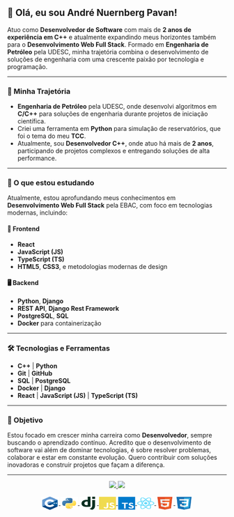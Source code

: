 ## 👋 Olá, eu sou André Nuernberg Pavan!

Atuo como **Desenvolvedor de Software** com mais de **2 anos de experiência em C++** e atualmente expandindo meus horizontes também para o **Desenvolvimento Web Full Stack**. Formado em **Engenharia de Petróleo** pela UDESC, minha trajetória combina o desenvolvimento de soluções de engenharia com uma crescente paixão por tecnologia e programação.

---

### 🚀 Minha Trajetória

- **Engenharia de Petróleo** pela UDESC, onde desenvolvi algoritmos em **C/C++** para soluções de engenharia durante projetos de iniciação científica.
- Criei uma ferramenta em **Python** para simulação de reservatórios, que foi o tema do meu **TCC**.
- Atualmente, sou **Desenvolvedor C++**, onde atuo há mais de **2 anos**, participando de projetos complexos e entregando soluções de alta performance.

---

### 🎯 O que estou estudando

Atualmente, estou aprofundando meus conhecimentos em **Desenvolvimento Web Full Stack** pela EBAC, com foco em tecnologias modernas, incluindo:

#### 🔧 **Frontend**
- **React**
- **JavaScript (JS)**
- **TypeScript (TS)**
- **HTML5**, **CSS3**, e metodologias modernas de design

#### 🖥️ **Backend**
- **Python**, **Django**
- **REST API**, **Django Rest Framework**
- **PostgreSQL**, **SQL**
- **Docker** para containerização

---

### 🛠️ Tecnologias e Ferramentas
- **C++** | **Python**
- **Git** | **GitHub**
- **SQL** | **PostgreSQL**
- **Docker** | **Django**
- **React** | **JavaScript (JS)** | **TypeScript (TS)**

---

### 🎯 Objetivo

Estou focado em crescer minha carreira como **Desenvolvedor**, sempre buscando o aprendizado contínuo. Acredito que o desenvolvimento de software vai além de dominar tecnologias, é sobre resolver problemas, colaborar e estar em constante evolução. Quero contribuir com soluções inovadoras e construir projetos que façam a diferença.

---

<div align="center">
  <a href="https://github.com/andrenp2">
  <img height="180em" src="https://github-readme-stats.vercel.app/api?username=andrenp2&show_icons=true&theme=dracula&include_all_commits=true&count_private=true"/>
  <img height="180em" src="https://github-readme-stats.vercel.app/api/top-langs/?username=andrenp2&layout=compact&langs_count=7&theme=dracula"/>
</div>
<div align="center" style="display: inline_block"><br>
  <img align="center" alt="C++" height="30" width="40" src="https://raw.githubusercontent.com/devicons/devicon/master/icons/cplusplus/cplusplus-original.svg">
  <img align="center" alt="Py" height="30" width="40" src="https://raw.githubusercontent.com/devicons/devicon/master/icons/python/python-original.svg">
  <img align="center" alt="Dj" height="30" width="40" src="https://raw.githubusercontent.com/devicons/devicon/master/icons/django/django-plain.svg">
  <img align="center" alt="Js" height="30" width="40" src="https://raw.githubusercontent.com/devicons/devicon/master/icons/javascript/javascript-plain.svg">
  <img align="center" alt="Ts" height="30" width="40" src="https://raw.githubusercontent.com/devicons/devicon/master/icons/typescript/typescript-plain.svg">
  <img align="center" alt="React" height="30" width="40" src="https://raw.githubusercontent.com/devicons/devicon/master/icons/react/react-original.svg">
  <img align="center" alt="HTML" height="30" width="40" src="https://raw.githubusercontent.com/devicons/devicon/master/icons/html5/html5-original.svg">
  <img align="center" alt="CSS" height="30" width="40" src="https://raw.githubusercontent.com/devicons/devicon/master/icons/css3/css3-original.svg">
</div>
